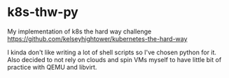 # k8s-thw-py
My implementation of k8s the hard way challenge
https://github.com/kelseyhightower/kubernetes-the-hard-way

I kinda don't like writing a lot of shell scripts so I've chosen python for it.
Also decided to not rely on clouds and spin VMs myself to have little bit of practice with QEMU and libvirt.

